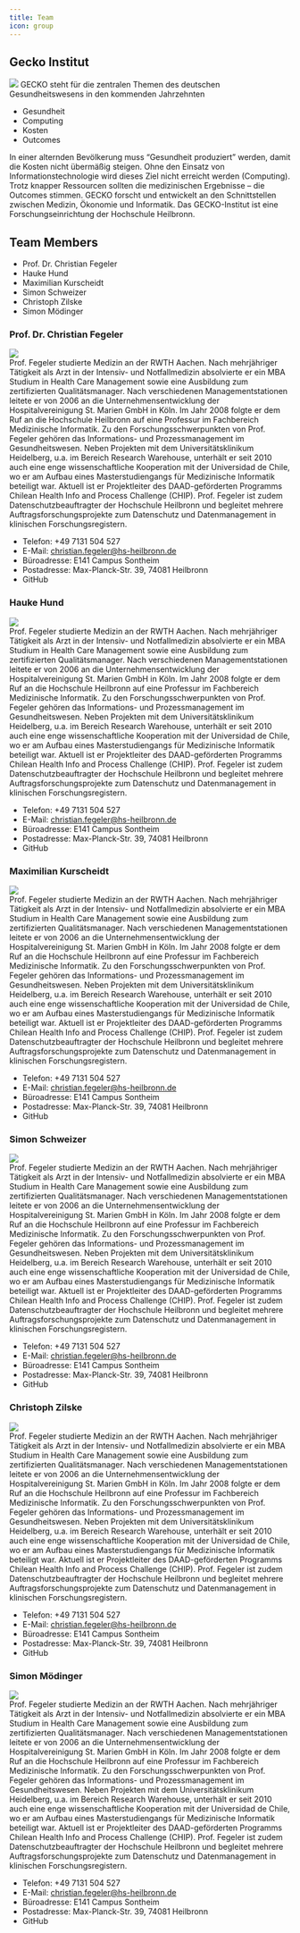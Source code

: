 ```yaml
---
title: Team
icon: group
---
```

 ## Gecko Institut
![](/logo-gecko.png)
GECKO steht für die zentralen Themen des deutschen Gesundheitswesens in den kommenden Jahrzehnten
- Gesundheit
- Computing
- Kosten
- Outcomes

In einer alternden Bevölkerung muss “Gesundheit produziert” werden, damit die Kosten nicht übermäßig steigen. Ohne den Einsatz von Informationstechnologie wird dieses Ziel nicht erreicht werden (Computing). Trotz knapper Ressourcen sollten die medizinischen Ergebnisse – die Outcomes stimmen. GECKO forscht und entwickelt an den Schnittstellen zwischen Medizin, Ökonomie und Informatik. 
Das GECKO-Institut ist eine Forschungseinrichtung der Hochschule Heilbronn.

## Team Members
- Prof. Dr. Christian Fegeler
- Hauke Hund
- Maximilian Kurscheidt
- Simon Schweizer
- Christoph Zilske
- Simon Mödinger

### Prof. Dr. Christian Fegeler <br>
![](/fegeler.jpg) <br>
Prof. Fegeler studierte Medizin an der RWTH Aachen. Nach mehrjähriger Tätigkeit als Arzt in der Intensiv- und Notfallmedizin absolvierte er ein MBA Studium in Health Care Management sowie eine Ausbildung zum zertifizierten Qualitätsmanager. Nach verschiedenen Managementstationen leitete er von 2006 an die Unternehmensentwicklung der Hospitalvereinigung St. Marien GmbH in Köln. Im Jahr 2008 folgte er dem Ruf an die Hochschule Heilbronn auf eine Professur im Fachbereich Medizinische Informatik. 
Zu den Forschungsschwerpunkten von Prof. Fegeler gehören das Informations- und Prozessmanagement im Gesundheitswesen. Neben Projekten mit dem Universitätsklinikum Heidelberg, u.a. im Bereich Research Warehouse, unterhält er seit 2010 auch eine enge wissenschaftliche Kooperation mit der Universidad de Chile, wo er am Aufbau eines Masterstudiengangs für Medizinische Informatik beteiligt war. Aktuell ist er Projektleiter  des DAAD-geförderten Programms Chilean Health Info and Process Challenge (CHIP). Prof. Fegeler ist zudem Datenschutzbeauftragter der Hochschule Heilbronn und begleitet mehrere Auftragsforschungsprojekte zum Datenschutz und Datenmanagement in klinischen Forschungsregistern. <br>
- Telefon: +49 7131 504 527
- E-Mail: christian.fegeler@hs-heilbronn.de
- Büroadresse: E141 Campus Sontheim
- Postadresse: Max-Planck-Str. 39, 74081 Heilbronn 
- GitHub

### Hauke Hund
![](/hund.jpg) <br>
Prof. Fegeler studierte Medizin an der RWTH Aachen. Nach mehrjähriger Tätigkeit als Arzt in der Intensiv- und Notfallmedizin absolvierte er ein MBA Studium in Health Care Management sowie eine Ausbildung zum zertifizierten Qualitätsmanager. Nach verschiedenen Managementstationen leitete er von 2006 an die Unternehmensentwicklung der Hospitalvereinigung St. Marien GmbH in Köln. Im Jahr 2008 folgte er dem Ruf an die Hochschule Heilbronn auf eine Professur im Fachbereich Medizinische Informatik. 
Zu den Forschungsschwerpunkten von Prof. Fegeler gehören das Informations- und Prozessmanagement im Gesundheitswesen. Neben Projekten mit dem Universitätsklinikum Heidelberg, u.a. im Bereich Research Warehouse, unterhält er seit 2010 auch eine enge wissenschaftliche Kooperation mit der Universidad de Chile, wo er am Aufbau eines Masterstudiengangs für Medizinische Informatik beteiligt war. Aktuell ist er Projektleiter  des DAAD-geförderten Programms Chilean Health Info and Process Challenge (CHIP). Prof. Fegeler ist zudem Datenschutzbeauftragter der Hochschule Heilbronn und begleitet mehrere Auftragsforschungsprojekte zum Datenschutz und Datenmanagement in klinischen Forschungsregistern. <br>
- Telefon: +49 7131 504 527
- E-Mail: christian.fegeler@hs-heilbronn.de
- Büroadresse: E141 Campus Sontheim
- Postadresse: Max-Planck-Str. 39, 74081 Heilbronn
- GitHub

### Maximilian Kurscheidt
![](/kurscheidt.jpg) <br>
Prof. Fegeler studierte Medizin an der RWTH Aachen. Nach mehrjähriger Tätigkeit als Arzt in der Intensiv- und Notfallmedizin absolvierte er ein MBA Studium in Health Care Management sowie eine Ausbildung zum zertifizierten Qualitätsmanager. Nach verschiedenen Managementstationen leitete er von 2006 an die Unternehmensentwicklung der Hospitalvereinigung St. Marien GmbH in Köln. Im Jahr 2008 folgte er dem Ruf an die Hochschule Heilbronn auf eine Professur im Fachbereich Medizinische Informatik. 
Zu den Forschungsschwerpunkten von Prof. Fegeler gehören das Informations- und Prozessmanagement im Gesundheitswesen. Neben Projekten mit dem Universitätsklinikum Heidelberg, u.a. im Bereich Research Warehouse, unterhält er seit 2010 auch eine enge wissenschaftliche Kooperation mit der Universidad de Chile, wo er am Aufbau eines Masterstudiengangs für Medizinische Informatik beteiligt war. Aktuell ist er Projektleiter  des DAAD-geförderten Programms Chilean Health Info and Process Challenge (CHIP). Prof. Fegeler ist zudem Datenschutzbeauftragter der Hochschule Heilbronn und begleitet mehrere Auftragsforschungsprojekte zum Datenschutz und Datenmanagement in klinischen Forschungsregistern. <br>
- Telefon: +49 7131 504 527
- E-Mail: christian.fegeler@hs-heilbronn.de
- Büroadresse: E141 Campus Sontheim
- Postadresse: Max-Planck-Str. 39, 74081 Heilbronn
- GitHub

### Simon Schweizer
![](/hund.jpg) <br>
Prof. Fegeler studierte Medizin an der RWTH Aachen. Nach mehrjähriger Tätigkeit als Arzt in der Intensiv- und Notfallmedizin absolvierte er ein MBA Studium in Health Care Management sowie eine Ausbildung zum zertifizierten Qualitätsmanager. Nach verschiedenen Managementstationen leitete er von 2006 an die Unternehmensentwicklung der Hospitalvereinigung St. Marien GmbH in Köln. Im Jahr 2008 folgte er dem Ruf an die Hochschule Heilbronn auf eine Professur im Fachbereich Medizinische Informatik. 
Zu den Forschungsschwerpunkten von Prof. Fegeler gehören das Informations- und Prozessmanagement im Gesundheitswesen. Neben Projekten mit dem Universitätsklinikum Heidelberg, u.a. im Bereich Research Warehouse, unterhält er seit 2010 auch eine enge wissenschaftliche Kooperation mit der Universidad de Chile, wo er am Aufbau eines Masterstudiengangs für Medizinische Informatik beteiligt war. Aktuell ist er Projektleiter  des DAAD-geförderten Programms Chilean Health Info and Process Challenge (CHIP). Prof. Fegeler ist zudem Datenschutzbeauftragter der Hochschule Heilbronn und begleitet mehrere Auftragsforschungsprojekte zum Datenschutz und Datenmanagement in klinischen Forschungsregistern. <br>
- Telefon: +49 7131 504 527
- E-Mail: christian.fegeler@hs-heilbronn.de
- Büroadresse: E141 Campus Sontheim
- Postadresse: Max-Planck-Str. 39, 74081 Heilbronn
- GitHub

### Christoph Zilske
![](/hund.jpg) <br>
Prof. Fegeler studierte Medizin an der RWTH Aachen. Nach mehrjähriger Tätigkeit als Arzt in der Intensiv- und Notfallmedizin absolvierte er ein MBA Studium in Health Care Management sowie eine Ausbildung zum zertifizierten Qualitätsmanager. Nach verschiedenen Managementstationen leitete er von 2006 an die Unternehmensentwicklung der Hospitalvereinigung St. Marien GmbH in Köln. Im Jahr 2008 folgte er dem Ruf an die Hochschule Heilbronn auf eine Professur im Fachbereich Medizinische Informatik. 
Zu den Forschungsschwerpunkten von Prof. Fegeler gehören das Informations- und Prozessmanagement im Gesundheitswesen. Neben Projekten mit dem Universitätsklinikum Heidelberg, u.a. im Bereich Research Warehouse, unterhält er seit 2010 auch eine enge wissenschaftliche Kooperation mit der Universidad de Chile, wo er am Aufbau eines Masterstudiengangs für Medizinische Informatik beteiligt war. Aktuell ist er Projektleiter  des DAAD-geförderten Programms Chilean Health Info and Process Challenge (CHIP). Prof. Fegeler ist zudem Datenschutzbeauftragter der Hochschule Heilbronn und begleitet mehrere Auftragsforschungsprojekte zum Datenschutz und Datenmanagement in klinischen Forschungsregistern. <br>
- Telefon: +49 7131 504 527
- E-Mail: christian.fegeler@hs-heilbronn.de
- Büroadresse: E141 Campus Sontheim
- Postadresse: Max-Planck-Str. 39, 74081 Heilbronn
- GitHub

### Simon Mödinger
![](/hund.jpg) <br>
Prof. Fegeler studierte Medizin an der RWTH Aachen. Nach mehrjähriger Tätigkeit als Arzt in der Intensiv- und Notfallmedizin absolvierte er ein MBA Studium in Health Care Management sowie eine Ausbildung zum zertifizierten Qualitätsmanager. Nach verschiedenen Managementstationen leitete er von 2006 an die Unternehmensentwicklung der Hospitalvereinigung St. Marien GmbH in Köln. Im Jahr 2008 folgte er dem Ruf an die Hochschule Heilbronn auf eine Professur im Fachbereich Medizinische Informatik. 
Zu den Forschungsschwerpunkten von Prof. Fegeler gehören das Informations- und Prozessmanagement im Gesundheitswesen. Neben Projekten mit dem Universitätsklinikum Heidelberg, u.a. im Bereich Research Warehouse, unterhält er seit 2010 auch eine enge wissenschaftliche Kooperation mit der Universidad de Chile, wo er am Aufbau eines Masterstudiengangs für Medizinische Informatik beteiligt war. Aktuell ist er Projektleiter  des DAAD-geförderten Programms Chilean Health Info and Process Challenge (CHIP). Prof. Fegeler ist zudem Datenschutzbeauftragter der Hochschule Heilbronn und begleitet mehrere Auftragsforschungsprojekte zum Datenschutz und Datenmanagement in klinischen Forschungsregistern. <br>
- Telefon: +49 7131 504 527
- E-Mail: christian.fegeler@hs-heilbronn.de
- Büroadresse: E141 Campus Sontheim
- Postadresse: Max-Planck-Str. 39, 74081 Heilbronn
- GitHub
